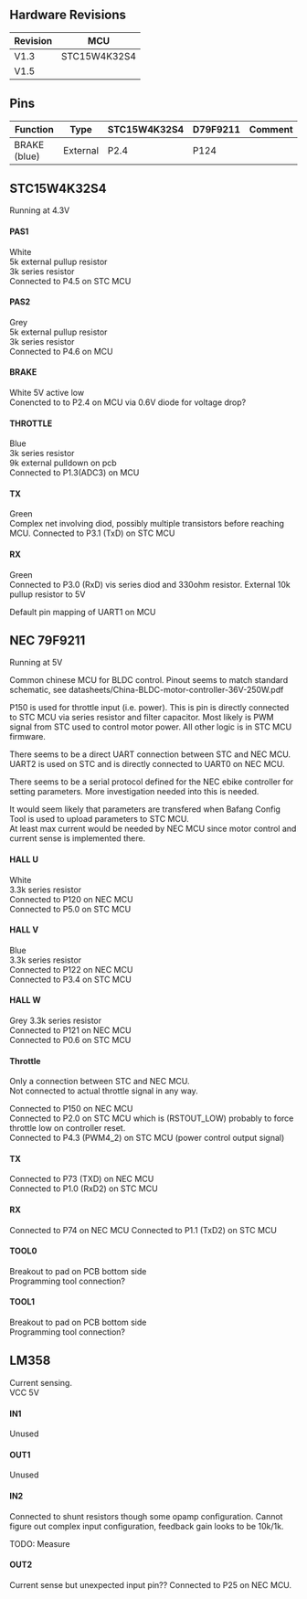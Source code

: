 


## Hardware Revisions

Revision | MCU 
-------- | ------------
V1.3     | STC15W4K32S4
V1.5     | 






## Pins

Function               | Type       | STC15W4K32S4 | D79F9211 | Comment
---------------------- | ---------- | ------------ | -------- | -------
BRAKE (blue)           | External   | P2.4         | P124     | 










## STC15W4K32S4
Running at 4.3V


#### PAS1
White  
5k external pullup resistor  
3k series resistor  
Connected to P4.5 on STC MCU

#### PAS2
Grey   
5k external pullup resistor  
3k series resistor  
Connected to P4.6 on MCU

#### BRAKE 
White
5V active low  
Conencted to to P2.4 on MCU via 0.6V diode for voltage drop?

#### THROTTLE
Blue  
3k series resistor  
9k external pulldown on pcb  
Connected to P1.3(ADC3) on MCU

#### TX
Green  
Complex net involving diod, possibly multiple transistors before reaching MCU.
Connected to P3.1 (TxD) on STC MCU

#### RX
Green  
Connected to P3.0 (RxD) vis series diod and 330ohm resistor.
External 10k pullup resistor to 5V 

Default pin mapping of UART1 on MCU


## NEC 79F9211
Running at 5V

Common chinese MCU for BLDC control.
Pinout seems to match standard schematic, see datasheets/China-BLDC-motor-controller-36V-250W.pdf

P150 is used for throttle input (i.e. power).
This is pin is directly connected to STC MCU via series resistor and filter capacitor.
Most likely is PWM signal from STC used to control motor power.
All other logic is in STC MCU firmware.

There seems to be a direct UART connection between STC and NEC MCU.  
UART2 is used on STC and is directly connected to UART0 on NEC MCU.

There seems to be a serial protocol defined for the NEC ebike controller for setting parameters.
More investigation needed into this is needed.

It would seem likely that parameters are transfered when Bafang Config Tool is used to upload parameters to STC MCU.  
At least max current would be needed by NEC MCU since motor control and current sense is implemented there.

#### HALL U
White  
3.3k series resistor  
Connected to P120 on NEC MCU  
Connected to P5.0 on STC MCU

#### HALL V
Blue  
3.3k series resistor  
Connected to P122 on NEC MCU  
Connected to P3.4 on STC MCU

#### HALL W
Grey
3.3k series resistor  
Connected to P121 on NEC MCU  
Connected to P0.6 on STC MCU

#### Throttle
Only a connection between STC and NEC MCU.  
Not connected to actual throttle signal in any way.  

Connected to P150 on NEC MCU  
Connected to P2.0 on STC MCU which is (RSTOUT_LOW) probably to force throttle low on controller reset.  
Connected to P4.3 (PWM4_2) on STC MCU (power control output signal)

#### TX
Connected to P73 (TXD) on NEC MCU  
Connected to P1.0 (RxD2) on STC MCU

#### RX
Connected to P74 on NEC MCU
Connected to P1.1 (TxD2) on STC MCU

#### TOOL0
Breakout to pad on PCB bottom side  
Programming tool connection?

#### TOOL1
Breakout to pad on PCB bottom side  
Programming tool connection?



## LM358
Current sensing.  
VCC 5V

#### IN1
Unused

#### OUT1
Unused

#### IN2
Connected to shunt resistors though some opamp configuration.
Cannot figure out complex input configuration, feedback gain looks to be 10k/1k.

TODO: Measure

#### OUT2
Current sense but unexpected input pin??
Connected to P25 on NEC MCU.
